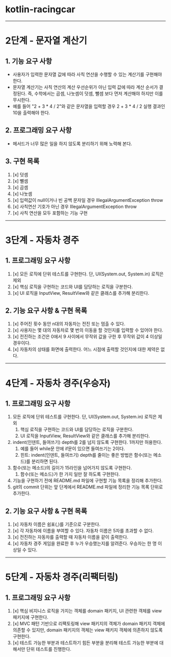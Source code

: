 # kotlin-racingcar

---

# 2단계 - 문자열 계산기
## 1. 기능 요구 사항
- 사용자가 입력한 문자열 값에 따라 사칙 연산을 수행할 수 있는 계산기를 구현해야 한다.
- 문자열 계산기는 사칙 연산의 계산 우선순위가 아닌 입력 값에 따라 계산 순서가 결정된다. 즉, 수학에서는 곱셈, 나눗셈이 덧셈, 뺄셈 보다 먼저 계산해야 하지만 이를 무시한다.
- 예를 들어 "2 + 3 * 4 / 2"와 같은 문자열을 입력할 경우 2 + 3 * 4 / 2 실행 결과인 10을 출력해야 한다.

## 2. 프로그래밍 요구 사항
- 메서드가 너무 많은 일을 하지 않도록 분리하기 위해 노력해 본다.

## 3. 구현 목록

1. [x] 덧셈
2. [x] 뺄셈
3. [x] 곱셈
4. [x] 나눗셈
5. [x] 입력값이 null이거나 빈 공백 문자일 경우 IllegalArgumentException throw
6. [x] 사칙연산 기호가 아닌 경우 IllegalArgumentException throw
7. [x] 사칙 연산을 모두 포함하는 기능 구현

---

# 3단계 - 자동차 경주
## 1. 프로그래밍 요구 사항
1. [x] 모든 로직에 단위 테스트를 구현한다. 단, UI(System.out, System.in) 로직은 제외
2. [x] 핵심 로직을 구현하는 코드와 UI를 담당하는 로직을 구분한다. 
3. [x] UI 로직을 InputView, ResultView와 같은 클래스를 추가해 분리한다.

## 2. 기능 요구 사항 & 구현 목록
1. [x] 주어진 횟수 동안 n대의 자동차는 전진 또는 멈출 수 있다.
2. [x] 사용자는 몇 대의 자동차로 몇 번의 이동을 할 것인지를 입력할 수 있어야 한다.
3. [x] 전진하는 조건은 0에서 9 사이에서 무작위 값을 구한 후 무작위 값이 4 이상일 경우이다.
4. [x] 자동차의 상태를 화면에 출력한다. 어느 시점에 출력할 것인지에 대한 제약은 없다.

---

# 4단계 - 자동차 경주(우승자)
## 1. 프로그래밍 요구 사항
1. 모든 로직에 단위 테스트를 구현한다. 단, UI(System.out, System.in) 로직은 제외
   1. 핵심 로직을 구현하는 코드와 UI를 담당하는 로직을 구분한다.
   2. UI 로직을 InputView, ResultView와 같은 클래스를 추가해 분리한다.
2. indent(인덴트, 들여쓰기) depth를 2를 넘지 않도록 구현한다. 1까지만 허용한다. 
   1. 예를 들어 while문 안에 if문이 있으면 들여쓰기는 2이다. 
   2. 힌트: indent(인덴트, 들여쓰기) depth를 줄이는 좋은 방법은 함수(또는 메소드)를 분리하면 된다.
3. 함수(또는 메소드)의 길이가 15라인을 넘어가지 않도록 구현한다. 
   1. 함수(또는 메소드)가 한 가지 일만 잘 하도록 구현한다. 
4. 기능을 구현하기 전에 README.md 파일에 구현할 기능 목록을 정리해 추가한다. 
5. git의 commit 단위는 앞 단계에서 README.md 파일에 정리한 기능 목록 단위로 추가한다.

## 2. 기능 요구 사항 & 구현 목록
1. [x] 자동차 이름은 쉼표(,)를 기준으로 구분한다.
2. [x] 각 자동차에 이름을 부여할 수 있다. 자동차 이름은 5자를 초과할 수 없다.
3. [x] 전진하는 자동차를 출력할 때 자동차 이름을 같이 출력한다.
4. [x] 자동차 경주 게임을 완료한 후 누가 우승했는지를 알려준다. 우승자는 한 명 이상일 수 있다.

---

# 5단계 - 자동차 경주(리팩터링)
## 1. 프로그래밍 요구 사항
1. [x] 핵심 비지니스 로직을 가지는 객체를 domain 패키지, UI 관련한 객체를 view 패키지에 구현한다.
2. [x] MVC 패턴 기반으로 리팩토링해 view 패키지의 객체가 domain 패키지 객체에 의존할 수 있지만, domain 패키지의 객체는 view 패키지 객체에 의존하지 않도록 구현한다.
3. [x] 테스트 가능한 부분과 테스트하기 힘든 부분을 분리해 테스트 가능한 부분에 대해서만 단위 테스트를 진행한다.
